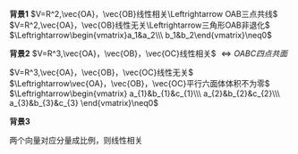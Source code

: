 **背景1**
$V=R^2,\vec{OA}，\vec{OB}线性相关\Leftrightarrow OAB三点共线$
$V=R^2,\vec{OA}，\vec{OB}线性无关\Leftrightarrow三角形OAB非退化$
$\Leftrightarrow\begin{vmatrix}a_1&a_2\\\ b_1&b_2\end{vmatrix}\neq0$

**背景2**
$V=R^3,\vec{OA}，\vec{OB}，\vec{OC}线性相关$
$\Leftrightarrow OABC四点共面$

$V=R^3,\vec{OA}，\vec{OB}，\vec{OC}线性无关$
$\Leftrightarrow\vec{OA}，\vec{OB}，\vec{OC}平行六面体体积不为零$
$\Leftrightarrow\begin{vmatrix}
a_{1}&b_{1}&c_{1}\\\ 
a_{2}&b_{2}&c_{2}\\\ 
a_{3}&b_{3}&c_{3}
\end{vmatrix}\neq0$

**背景3**

两个向量对应分量成比例，则线性相关